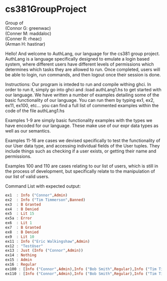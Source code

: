 # cs381GroupProject
Group of   
(Connor G: greenwac)  
(Conner M: maddaloc)  
(Conner R: rheac)  
(Arman H: hastinar)  

Hello! And welcome to AuthLang, our language for the cs381 group project.
AuthLang is a language specifically designed to emulate a login based system, where different users have
different levels of permissions which determines which tasks they are allowed to run. Once completed, users will be
able to login, run commands, and then logout once their session is done.

Instructions:
Our program is inteded to run and compile withing ghci. In order to run it, simply go into ghci and
:load authLang1.hs to get started with our language. We have written a number of examples detailing some of
the basic functionality of our language. You can run them by typing ex1, ex2, ex11, ex100, etc... you can find a full list
of commented examples within the code of the file authLang1.hs

Examples 1-9 are simply basic functionality examples with the types we have encoded for our language.
These make use of our expr data types as well as our semantics.

Examples 11-16 are cases we devised specifically to test the functionality of our User data type, and accessing
individual fields of the User tuples. They include things such as checking if a user exists, or getting their name and permissions.

Examples 100 and 110 are cases relating to our list of users, which is still in the process of development, but specifically
relate to the manipulation of our list of valid users.

Command List with expected output: 
```haskell
ex1  : Info ("Connor",Admin)  
ex2  : Info ("Tim Timmerson",Banned)  
ex3  : B Granted  
ex4  : B Denied  
ex5  : Lit 15  
ex5a : Error  
ex6  : Lit 1  
ex7  : B Granted  
ex8  : B Denied  
ex9  : Lit 10  
ex11 : Info ("Eric Walkingshaw",Admin)  
ex12 : "TestUser"  
ex13 : Just (Info ("Connor",Admin))  
ex14 : Nothing  
ex15 : Admin  
ex16 : Regular  
ex100 : [Info ("Connor",Admin),Info ("Bob Smith",Regular),Info ("Tim Timmerson",Banned)]  
ex110 : [Info ("Connor",Admin),Info ("Bob Smith",Regular),Info ("Tim Timmerson",Banned),Info ("John Doe",Banned),Info ("First Last",Admin)]  
```
